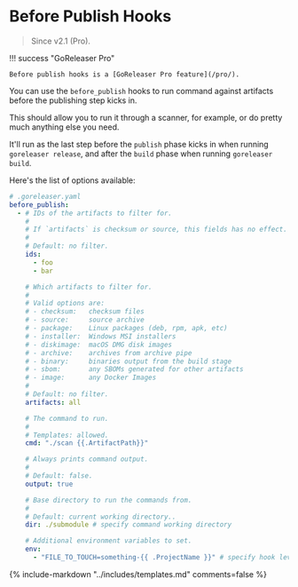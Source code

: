 # Before Publish Hooks

> Since v2.1 (Pro).

!!! success "GoReleaser Pro"

    Before publish hooks is a [GoReleaser Pro feature](/pro/).

You can use the `before_publish` hooks to run command against artifacts before
the publishing step kicks in.

This should allow you to run it through a scanner, for example, or do pretty
much anything else you need.

It'll run as the last step before the `publish` phase kicks in when running
`goreleaser release`, and after the `build` phase when running
`goreleaser build`.

Here's the list of options available:

```yaml
# .goreleaser.yaml
before_publish:
  - # IDs of the artifacts to filter for.
    #
    # If `artifacts` is checksum or source, this fields has no effect.
    #
    # Default: no filter.
    ids:
      - foo
      - bar

    # Which artifacts to filter for.
    #
    # Valid options are:
    # - checksum:   checksum files
    # - source:     source archive
    # - package:    Linux packages (deb, rpm, apk, etc)
    # - installer:  Windows MSI installers
    # - diskimage:  macOS DMG disk images
    # - archive:    archives from archive pipe
    # - binary:     binaries output from the build stage
    # - sbom:       any SBOMs generated for other artifacts
    # - image:      any Docker Images
    #
    # Default: no filter.
    artifacts: all

    # The command to run.
    #
    # Templates: allowed.
    cmd: "./scan {{.ArtifactPath}}"

    # Always prints command output.
    #
    # Default: false.
    output: true

    # Base directory to run the commands from.
    #
    # Default: current working directory..
    dir: ./submodule # specify command working directory

    # Additional environment variables to set.
    env:
      - "FILE_TO_TOUCH=something-{{ .ProjectName }}" # specify hook level environment variables
```

{% include-markdown "../includes/templates.md" comments=false %}
